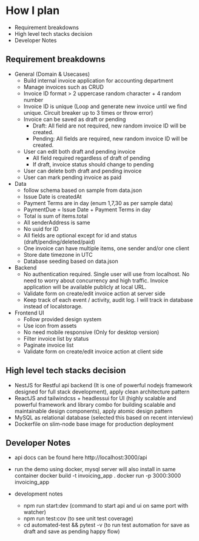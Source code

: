 # How I plan

  - Requirement breakdowns
  - High level tech stacks decision
  - Developer Notes

## Requirement breakdowns
  - General (Domain & Usecases)
    - Build internal invoice application for accounting department
    - Manage invoices such as CRUD
    - Invoice ID format > 2 uppercase random character + 4 random number
    - Invoice ID is unique (Loop and generate new invoice until we find unique. Circuit breaker up to 3 times or throw error)
    - Invoice can be saved as draft or pending
      - Draft: All field are not required, new random invoice ID will be created. 
      - Pending: All fields are required, new random invoice ID will be created. 
    - User can edit both draft and pending invoice
      - All field required regardless of draft of pending
      - If draft, invoice status should change to pending
    - User can delete both draft and pending invoice
    - User can mark pending invoice as paid
  - Data
    - follow schema based on sample from data.json
    - Issue Date is createdAt
    - Payment Terms are in day (enum 1,7,30 as per sample data) 
    - PaymentDue = Issue Date + Payment Terms in day
    - Total is sum of items.total
    - All senderAddress is same
    - No uuid for ID
    - All fields are optional except for id and status (draft/pending/deleted/paid)
    - One invoice can have multiple items, one sender and/or one client
    - Store date timezone in UTC
    - Database seeding based on data.json
  - Backend
    - No authentication required. Single user will use from localhost. No need to worry about concurrency and high traffic. Invoice application will be available publicly at local URL.
    - Validate form on create/edit invoice action at server side
    - Keep track of each event / activity, audit log. I will track in database instead of localstorage.
  - Frontend UI
    - Follow provided design system
    - Use icon from assets
    - No need mobile responsive (Only for desktop version)
    - Filter invoice list by status
    - Paginate invoice list
    - Validate form on create/edit invoice action at client side

## High level tech stacks decision
  - NestJS for Restful api backend (It is one of powerful nodejs framework designed for full stack development), apply clean architecture pattern
  - ReactJS and tailwindcss + headlessui for UI (highly scalable and powerful framework and library combo for building scalable and maintainable design components), apply atomic design pattern
  - MySQL as relational database (selected this based on recent interview)
  - Dockerfile on slim-node base image for production deployment

## Developer Notes

  - api docs can be found here http://localhost:3000/api
  - run the demo using docker, mysql server will also install in same container
    docker build -t invoicing_app .
    docker run -p 3000:3000 invoicing_app

  - development notes
    - npm run start:dev (command to start api and ui on same port with watcher)
    - npm run test:cov (to see unit test coverage)
    - cd automated-test && pytest -v (to run test automation for save as draft and save as pending happy flow)


